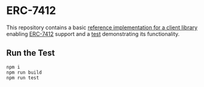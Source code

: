# ERC-7412

This repository contains a basic [reference implementation for a client library](./src/index.ts) enabling [ERC-7412](https://eips.ethereum.org/EIPS/eip-7412) support and a [test](./test/client.mjs) demonstrating its functionality.

## Run the Test

```
npm i
npm run build
npm run test
```
